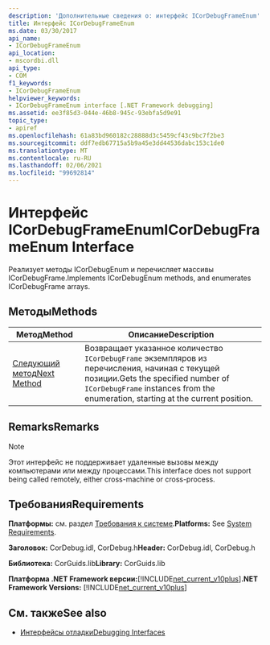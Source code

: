 ```yaml
---
description: 'Дополнительные сведения о: интерфейс ICorDebugFrameEnum'
title: Интерфейс ICorDebugFrameEnum
ms.date: 03/30/2017
api_name:
- ICorDebugFrameEnum
api_location:
- mscordbi.dll
api_type:
- COM
f1_keywords:
- ICorDebugFrameEnum
helpviewer_keywords:
- ICorDebugFrameEnum interface [.NET Framework debugging]
ms.assetid: ee3f85d3-044e-46b8-945c-93ebfa5d9e91
topic_type:
- apiref
ms.openlocfilehash: 61a83bd960182c28888d3c5459cf43c9bc7f2be3
ms.sourcegitcommit: ddf7edb67715a5b9a45e3dd44536dabc153c1de0
ms.translationtype: MT
ms.contentlocale: ru-RU
ms.lasthandoff: 02/06/2021
ms.locfileid: "99692814"
---
```

# <a name="icordebugframeenum-interface"></a><span data-ttu-id="66e2a-103">Интерфейс ICorDebugFrameEnum</span><span class="sxs-lookup"><span data-stu-id="66e2a-103">ICorDebugFrameEnum Interface</span></span>

<span data-ttu-id="66e2a-104">Реализует методы ICorDebugEnum и перечисляет массивы ICorDebugFrame.</span><span class="sxs-lookup"><span data-stu-id="66e2a-104">Implements ICorDebugEnum methods, and enumerates ICorDebugFrame arrays.</span></span>  
  
## <a name="methods"></a><span data-ttu-id="66e2a-105">Методы</span><span class="sxs-lookup"><span data-stu-id="66e2a-105">Methods</span></span>  
  
|<span data-ttu-id="66e2a-106">Метод</span><span class="sxs-lookup"><span data-stu-id="66e2a-106">Method</span></span>|<span data-ttu-id="66e2a-107">Описание</span><span class="sxs-lookup"><span data-stu-id="66e2a-107">Description</span></span>|  
|------------|-----------------|  
|[<span data-ttu-id="66e2a-108">Следующий метод</span><span class="sxs-lookup"><span data-stu-id="66e2a-108">Next Method</span></span>](icordebugframeenum-next-method.md)|<span data-ttu-id="66e2a-109">Возвращает указанное количество `ICorDebugFrame` экземпляров из перечисления, начиная с текущей позиции.</span><span class="sxs-lookup"><span data-stu-id="66e2a-109">Gets the specified number of `ICorDebugFrame` instances from the enumeration, starting at the current position.</span></span>|  
  
## <a name="remarks"></a><span data-ttu-id="66e2a-110">Remarks</span><span class="sxs-lookup"><span data-stu-id="66e2a-110">Remarks</span></span>  
  
> [!NOTE]
> <span data-ttu-id="66e2a-111">Этот интерфейс не поддерживает удаленные вызовы между компьютерами или между процессами.</span><span class="sxs-lookup"><span data-stu-id="66e2a-111">This interface does not support being called remotely, either cross-machine or cross-process.</span></span>  
  
## <a name="requirements"></a><span data-ttu-id="66e2a-112">Требования</span><span class="sxs-lookup"><span data-stu-id="66e2a-112">Requirements</span></span>  

 <span data-ttu-id="66e2a-113">**Платформы:** см. раздел [Требования к системе](../../get-started/system-requirements.md).</span><span class="sxs-lookup"><span data-stu-id="66e2a-113">**Platforms:** See [System Requirements](../../get-started/system-requirements.md).</span></span>  
  
 <span data-ttu-id="66e2a-114">**Заголовок:** CorDebug.idl, CorDebug.h</span><span class="sxs-lookup"><span data-stu-id="66e2a-114">**Header:** CorDebug.idl, CorDebug.h</span></span>  
  
 <span data-ttu-id="66e2a-115">**Библиотека:** CorGuids.lib</span><span class="sxs-lookup"><span data-stu-id="66e2a-115">**Library:** CorGuids.lib</span></span>  
  
 <span data-ttu-id="66e2a-116">**Платформа .NET Framework версии:**[!INCLUDE[net_current_v10plus](../../../../includes/net-current-v10plus-md.md)]</span><span class="sxs-lookup"><span data-stu-id="66e2a-116">**.NET Framework Versions:** [!INCLUDE[net_current_v10plus](../../../../includes/net-current-v10plus-md.md)]</span></span>  
  
## <a name="see-also"></a><span data-ttu-id="66e2a-117">См. также</span><span class="sxs-lookup"><span data-stu-id="66e2a-117">See also</span></span>

- [<span data-ttu-id="66e2a-118">Интерфейсы отладки</span><span class="sxs-lookup"><span data-stu-id="66e2a-118">Debugging Interfaces</span></span>](debugging-interfaces.md)
